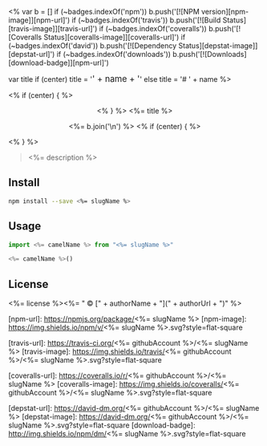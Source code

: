 <%
var b = [] 
if (~badges.indexOf('npm')) b.push('[![NPM version][npm-image]][npm-url]')
if (~badges.indexOf('travis')) b.push('[![Build Status][travis-image]][travis-url]')
if (~badges.indexOf('coveralls')) b.push('[![Coveralls Status][coveralls-image]][coveralls-url]')
if (~badges.indexOf('david')) b.push('[![Dependency Status][depstat-image]][depstat-url]')
if (~badges.indexOf('downloads')) b.push('[![Downloads][download-badge]][npm-url]')

var title
if (center) title = '<big>' + name + '</big>'
else title = '# ' + name
%>

<% if (center) { %><div align="center"><% } %>
<%= title %>

<%= b.join('\n') %>
<% if (center) { %></div><% } %>

> <%= description %>

## Install

```sh
npm install --save <%= slugName %>
```

## Usage

```js
import <%= camelName %> from "<%= slugName %>"

<%= camelName %>()
```

## License

<%= license %><%= " © [" + authorName + "](" + authorUrl + ")" %>

[npm-url]: https://npmjs.org/package/<%= slugName %>
[npm-image]: https://img.shields.io/npm/v/<%= slugName %>.svg?style=flat-square

[travis-url]: https://travis-ci.org/<%= githubAccount %>/<%= slugName %>
[travis-image]: https://img.shields.io/travis/<%= githubAccount %>/<%= slugName %>.svg?style=flat-square

[coveralls-url]: https://coveralls.io/r/<%= githubAccount %>/<%= slugName %>
[coveralls-image]: https://img.shields.io/coveralls/<%= githubAccount %>/<%= slugName %>.svg?style=flat-square

[depstat-url]: https://david-dm.org/<%= githubAccount %>/<%= slugName %>
[depstat-image]: https://david-dm.org/<%= githubAccount %>/<%= slugName %>.svg?style=flat-square
[download-badge]: http://img.shields.io/npm/dm/<%= slugName %>.svg?style=flat-square

